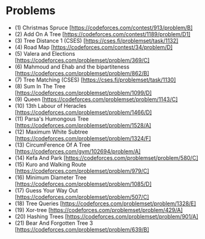 # Problems

- (1)  Christmas Spruce [https://codeforces.com/contest/913/problem/B]
- (2)  Add On A Tree [https://codeforces.com/contest/1189/problem/D1]
- (3)  Tree Distance 1 (CSES) [https://cses.fi/problemset/task/1132]
- (4)  Road Map [https://codeforces.com/contest/34/problem/D]
- (5)  Valera and Elections [https://codeforces.com/problemset/problem/369/C]
- (6)  Mahmoud and Ehab and the bipartiteness [https://codeforces.com/problemset/problem/862/B]
- (7)  Tree Matching (CSES) [https://cses.fi/problemset/task/1130]
- (8)  Sum In The Tree [https://codeforces.com/problemset/problem/1099/D]
- (9)  Queen [https://codeforces.com/problemset/problem/1143/C]
- (10) 13th Labour of Heracles [https://codeforces.com/problemset/problem/1466/D]
- (11) Parsa's Humongous Tree [https://codeforces.com/problemset/problem/1528/A]
- (12) Maximum White Subtree [https://codeforces.com/problemset/problem/1324/F]
- (13) CircumFerence Of A Tree [https://codeforces.com/gym/102694/problem/A]
- (14) Kefa And Park [https://codeforces.com/problemset/problem/580/C]
- (15) Kuro and Walking Route [https://codeforces.com/problemset/problem/979/C]
- (16) Minimum Diameter Tree [https://codeforces.com/problemset/problem/1085/D]
- (17) Guess Your Way Out [https://codeforces.com/problemset/problem/507/C]
- (18) Tree Queries [https://codeforces.com/problemset/problem/1328/E]
- (19) Xor-tree [https://codeforces.com/problemset/problem/429/A]
- (20) Hashing Trees [https://codeforces.com/problemset/problem/901/A]
- (21) Bear And Forgotten Tree 3 [https://codeforces.com/problemset/problem/639/B]
